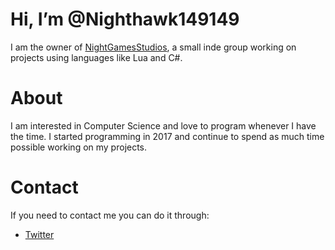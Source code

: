 # Hi, I’m @Nighthawk149149
I am the owner of [NightGamesStudios](https://github.com/NightGamesStudios), a small inde group working on projects using languages like Lua and C#.
# About
I am interested in Computer Science and love to program whenever I have the time. I started programming in 2017 and continue to spend as much time possible working on my projects.
# Contact
If you need to contact me you can do it through:
- [Twitter](https://twitter.com/NighthawkBusin1)
